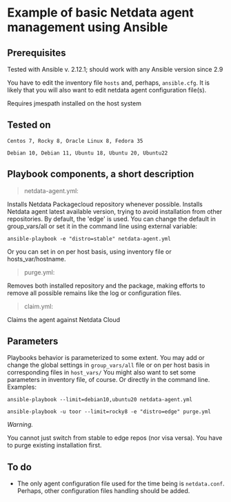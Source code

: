 # Example of basic Netdata agent management using Ansible

## Prerequisites

Tested with Ansible v. 2.12.1; should work with any Ansible version since 2.9

You have to edit the inventory file `hosts` and, perhaps, `ansible.cfg`.
It is likely that you will also want to edit netdata agent configuration file(s).

Requires jmespath installed on the host system

## Tested on

`Centos 7, Rocky 8, Oracle Linux 8, Fedora 35`

`Debian 10, Debian 11, Ubuntu 18, Ubuntu 20, Ubuntu22`

## Playbook components, a short description

> netdata-agent.yml:

Installs Netdata Packagecloud repository whenever possible.
Installs Netdata agent latest available version, trying to avoid installation from other repositories. By default, the 'edge' is used. You can change the default in group_vars/all or set it in the command line using external variable:

`ansible-playbook -e "distro=stable" netdata-agent.yml`

Or you can set in on per host basis, using inventory file or hosts_var/hostname.

> purge.yml:

Removes both installed repository and the package, making efforts to remove all possible remains like the log or configuration files.

> claim.yml:

Claims the agent against Netdata Cloud

## Parameters

Playbooks behavior is parameterized to some extent. You may add or change the global settings in `group_vars/all` file or on per host basis in corresponding files in `host_vars/`
You might also want to set some parameters in inventory file, of course. Or directly in the command line. Examples:

`ansible-playbook --limit=debian10,ubuntu20 netdata-agent.yml`

`ansible-playbook -u toor --limit=rocky8 -e "distro=edge" purge.yml`

*Warning.*

You cannot just switch from stable to edge repos (nor visa versa). You have to purge existing installation first.

## To do

- The only agent configuration file used for the time being is `netdata.conf`. Perhaps, other configuration files handling should be added.
